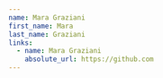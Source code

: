 ```yaml
---
name: Mara Graziani
first_name: Mara
last_name: Graziani
links:
  - name: Mara Graziani
    absolute_url: https://github.com
---
```

